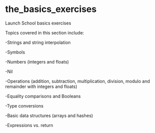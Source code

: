 # the_basics_exercises
Launch School basics exercises

Topics covered in this section include:

-Strings and string interpolation

-Symbols

-Numbers (integers and floats) 

-Nil 

-Operations (addition, subtraction, multiplication, division, modulo and remainder with integers and floats)

-Equality comparisons and Booleans

-Type conversions 

-Basic data structures (arrays and hashes)

-Expressions vs. return
